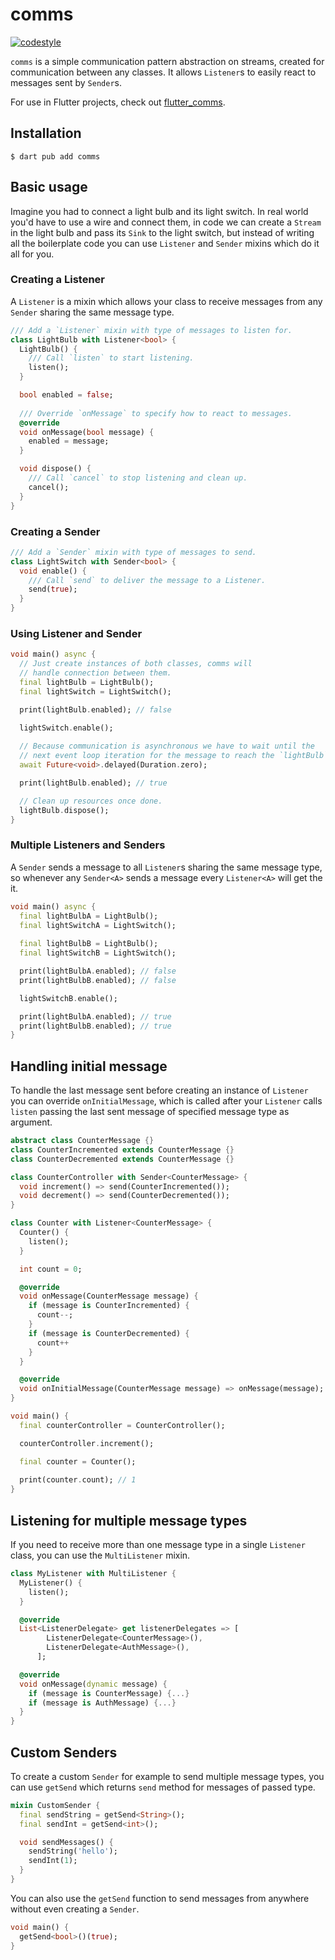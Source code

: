# comms

[![codestyle][pub_badge_style]][pub_badge_link]

`comms` is a simple communication pattern abstraction on streams, created for
communication between any classes. It allows `Listener`s to easily react to
messages sent by `Sender`s.

For use in Flutter projects, check out [flutter_comms].

## Installation

```console
$ dart pub add comms
```

## Basic usage

Imagine you had to connect a light bulb and its light switch. In real world you'd
have to use a wire and connect them, in code we can create a `Stream` in the
light bulb and pass its `Sink` to the light switch, but instead of writing all the
boilerplate code you can use `Listener` and `Sender` mixins which do it all for you.

### Creating a Listener

A `Listener` is a mixin which allows your class to receive messages from any
`Sender` sharing the same message type.

```dart
/// Add a `Listener` mixin with type of messages to listen for.
class LightBulb with Listener<bool> {
  LightBulb() {
    /// Call `listen` to start listening.
    listen();
  }

  bool enabled = false;
  
  /// Override `onMessage` to specify how to react to messages.
  @override
  void onMessage(bool message) {
    enabled = message;
  }

  void dispose() {
    /// Call `cancel` to stop listening and clean up.
    cancel();
  }
}
```

### Creating a Sender

```dart
/// Add a `Sender` mixin with type of messages to send.
class LightSwitch with Sender<bool> {
  void enable() {
    /// Call `send` to deliver the message to a Listener.
    send(true);
  }
}
```

### Using Listener and Sender

```dart
void main() async {
  // Just create instances of both classes, comms will 
  // handle connection between them.
  final lightBulb = LightBulb();
  final lightSwitch = LightSwitch();

  print(lightBulb.enabled); // false

  lightSwitch.enable();
    
  // Because communication is asynchronous we have to wait until the
  // next event loop iteration for the message to reach the `lightBulb`.
  await Future<void>.delayed(Duration.zero);

  print(lightBulb.enabled); // true

  // Clean up resources once done.
  lightBulb.dispose();
}
```

### Multiple Listeners and Senders

A `Sender` sends a message to all `Listener`s sharing the same message type,
so whenever any `Sender<A>` sends a message every `Listener<A>` will get the it.

```dart
void main() async {
  final lightBulbA = LightBulb();
  final lightSwitchA = LightSwitch();
  
  final lightBulbB = LightBulb();
  final lightSwitchB = LightSwitch();

  print(lightBulbA.enabled); // false
  print(lightBulbB.enabled); // false

  lightSwitchB.enable();

  print(lightBulbA.enabled); // true
  print(lightBulbB.enabled); // true
}
```

## Handling initial message
To handle the last message sent before creating an instance of `Listener` you
can override `onInitialMessage`, which is called after your `Listener` calls `listen`
passing the last sent message of specified message type as argument.

```dart
abstract class CounterMessage {}
class CounterIncremented extends CounterMessage {}
class CounterDecremented extends CounterMessage {}

class CounterController with Sender<CounterMessage> {
  void increment() => send(CounterIncremented());
  void decrement() => send(CounterDecremented());
}

class Counter with Listener<CounterMessage> {
  Counter() {
    listen();
  }

  int count = 0;

  @override
  void onMessage(CounterMessage message) {
    if (message is CounterIncremented) {
      count--;
    }
    if (message is CounterDecremented) {
      count++
    }
  }

  @override
  void onInitialMessage(CounterMessage message) => onMessage(message);
}

void main() {
  final counterController = CounterController();

  counterController.increment();

  final counter = Counter();
    
  print(counter.count); // 1
}
```

## Listening for multiple message types
If you need to receive more than one message type in a single `Listener` class, you
can use the `MultiListener` mixin.

```dart
class MyListener with MultiListener {
  MyListener() {
    listen();
  }

  @override
  List<ListenerDelegate> get listenerDelegates => [
        ListenerDelegate<CounterMessage>(),
        ListenerDelegate<AuthMessage>(),
      ];

  @override
  void onMessage(dynamic message) {
    if (message is CounterMessage) {...}
    if (message is AuthMessage) {...}
  }
}
```

## Custom Senders
To create a custom `Sender` for example to send multiple message types, you
 can use `getSend` which returns `send` method for messages of passed type.

```dart
mixin CustomSender {
  final sendString = getSend<String>();
  final sendInt = getSend<int>();

  void sendMessages() {
    sendString('hello');
    sendInt(1);
  }
}
```

You can also use the `getSend` function to send messages from anywhere without even
creating a `Sender`.

```dart
void main() {
  getSend<bool>()(true);
}
```

[pub_badge_style]: https://img.shields.io/badge/style-leancode__lint-black
[pub_badge_link]: https://pub.dartlang.org/packages/leancode_lint
[flutter_comms]: https://pub.dev/packages/flutter_comms